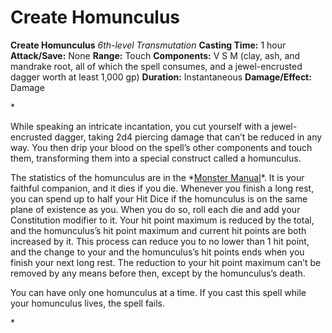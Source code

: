 # Create Homunculus

**Create Homunculus**
_6th-level Transmutation_
**Casting Time:** 1 hour
**Attack/Save:** None
**Range:** Touch
**Components:** V S M (clay, ash, and mandrake root, all of which the spell consumes, and a jewel-encrusted dagger worth at least 1,000 gp)
**Duration:** Instantaneous
**Damage/Effect:** Damage

*<p class="Core-Styles_Core-Body">While speaking an intricate incantation, you cut yourself with a jewel-encrusted dagger, taking 2d4 piercing damage that can’t be reduced in any way. You then drip your blood on the spell’s other components and touch them, transforming them into a special construct called a homunculus.</p>
<p class="Core-Styles_Core-Body">The statistics of the homunculus are in the *<a title="Monster Manual" href="https://www.dndbeyond.com/sources/mm">Monster Manual</a>*. It is your faithful companion, and it dies if you die. Whenever you finish a long rest, you can spend up to half your Hit Dice if the homunculus is on the same plane of existence as you. When you do so, roll each die and add your Constitution modifier to it. Your hit point maximum is reduced by the total, and the homunculus’s hit point maximum and current hit points are both increased by it. This process can reduce you to no lower than 1 hit point, and the change to your and the homunculus’s hit points ends when you finish your next long rest. The reduction to your hit point maximum can’t be removed by any means before then, except by the homunculus’s death.</p>
<p class="Core-Styles_Core-Body">You can have only one homunculus at a time. If you cast this spell while your homunculus lives, the spell fails.</p>*